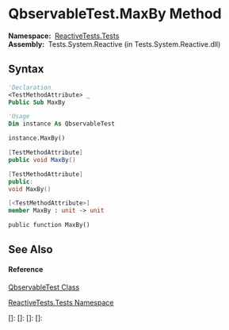 # QbservableTest.MaxBy Method

**Namespace:**  [ReactiveTests.Tests](ReactiveTests.Tests\ReactiveTests.Tests.md)  
**Assembly:**  Tests.System.Reactive (in Tests.System.Reactive.dll)

## Syntax

```vb
'Declaration
<TestMethodAttribute> _
Public Sub MaxBy
```

```vb
'Usage
Dim instance As QbservableTest

instance.MaxBy()
```

```csharp
[TestMethodAttribute]
public void MaxBy()
```

```c++
[TestMethodAttribute]
public:
void MaxBy()
```

```fsharp
[<TestMethodAttribute>]
member MaxBy : unit -> unit 
```

```jscript
public function MaxBy()
```

## See Also

#### Reference

[QbservableTest Class](QbservableTest\QbservableTest.md)

[ReactiveTests.Tests Namespace](ReactiveTests.Tests\ReactiveTests.Tests.md)

[]: 
[]: 
[]: 
[]: 